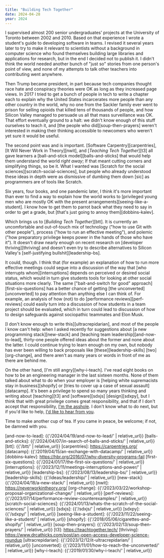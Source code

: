 ```yaml
---
title: "Building Tech Together"
date: 2024-04-28
year: 2024
---
```


I supervised almost 200 senior undergraduates' projects at the University of Toronto
between 2002 and 2010.
Based on that experience I wrote a student's guide to developing software in teams.
I revised it several years later
to try to make it relevant to scientists without a background in computer science
who found themselves building large libraries and applications for research,
but in the end I decided not to publish it.
I didn't think the world needed another bunch of "just so" stories from one person's point of view,
and none of my attempts to talk other teachers into contributing went anywhere.

Then Trump became president,
in part because tech companies thought race hate and conspiracy theories were OK
as long as they increased page views.
In 2017 I tried to get a bunch of people in tech to write a chapter each
to explain why the United States incarcerates more people than any other country in the world,
why no one from the Sackler family ever went to prison for selling opioids that killed tens of thousands of people,
and how Silicon Valley managed to persuade us all that mass surveillance was OK.
That effort eventually ground to a halt:
we didn't know enough of this stuff ourselves to teach it,
and [the people who did][soup-then-prayers] weren't interested in making their thinking accessible
to newcomers who weren't yet sure it would be useful.

The second point was and is important.
[Software Carpentry][carpentries],
[It Will Never Work in Theory][nwit],
and [*Teaching Tech Together*][t3] all gave learners
a [ball-and-stick model][balls-and-sticks] that would help them understand the world *right away*;
If that meant cutting corners and simplifying things,
so be it.
What I wanted was [Scratch for the social sciences][scratch-social-sciences],
but people who already understood these ideas in depth
were as dismissive of dumbing them down [sic]
as programmers are of tools like Scratch.

Six years, four books, and one pandemic later,
I think it's more important than ever to find a way to explain how the world works
to [privileged young men who are mostly OK with the present arrangements][seeing-like-a-student].
I know how to get them to parrot back what they need to say in order to get a grade,
but [that's just going to annoy them][dobbins-kalev].

Which brings us to [*Building Tech Together*][btt].
It is currently an uncomfortable and out-of-touch mix of
technology ("how to use Git with other people"),
process ("how to run an effective meeting"),
and polemic ("how preparatory privilege keeps power in the hands of those who have it").
It doesn't draw nearly enough on recent research on [developer thriving][thriving]
and doesn't even try to describe alternatives to Silicon Valley's [self-justifying bullshit][leadership-bs].

It could, though.
I think that (for example) an explanation of how to run more effective meetings
could segue into a discussion of the way that [who interrupts whom][interruptions]
depends on perceived or desired social status,
which would in turn give students tools for looking at other social situations more clearly.
The same ["bait-and-switch for good" approach][first-six-questions]
has a better chance of getting [the unconverted][unconverted]
to pay attention than anything else I can think of.
For example,
an analysis of how (not) to do [performance reviews][perf-reviews]
could easily turn into a discussion of how students in a team project should be evaluated,
which in turn could lead to discussion of how to design safeguards against sociopathic teammates and Elon Musk.

[I don't know enough to write this][ultracrepidarian],
and most of the people I know can't help:
when I asked recently for suggestions about [a new programming stack][new-stack]
and [teaching team leadership][and-now-to-lead],
thirty-one people offered ideas about the former
and none about the latter.
I could continue trying to learn enough on my own,
but nobody has ever been willing to back proposals like [these][leadership-skills] [two][org-change],
and there aren't as many years or words in front of me as there are behind me.

On the other hand,
[I'm still angry][why-i-teach].
I've read eight books on how to be an engineering manager in the last sixteen months.
None of them talked about
what to do when your employer is [helping white supremacists stay in business][shopify]
or [tries to cover up a case of sexual assault][datacamp].
It's been a privilege to spend so many years thinking and writing about [teaching][t3] and [software][sdxjs] [design][sdxpy],
but I think that with great privilege comes great responsibility,
and that if I don't accept that responsibility,
[I'm the asshole][aita].
I don't know what to do next,
but if you'd like to help,
[I'd like to hear from you](mailto:{{site.author.email}}).

Time to make another cup of tea.
If you came in peace, be welcome;
if not, be damned with you.

[aita]: https://en.wikipedia.org/wiki/R/AmItheAsshole
[and-now-to-lead]: {{'/2024/04/19/and-now-to-lead/' | relative_url}}
[balls-and-sticks]: {{'/2024/04/07/in-search-of-balls-and-sticks/' | relative_url}}
[btt]: {{'/btt/' | relative_url}}
[carpentries]: https://carpentries.org/
[datacamp]: {{'/2019/04/15/an-exchange-with-datacamp/' | relative_url}}
[dobbins-kalev]: https://hbr.org/2016/07/why-diversity-programs-fail
[first-six-questions]: {{'/2024/01/17/the-first-six-questions/' | relative_url}}
[interruptions]: {{'/2023/12/11/meetings-interruptions-and-power/' | relative_url}}
[leadership-bs]: {{'/2023/08/13/leadership-bs/' | relative_url}}
[leadership-skills]: {{'/ideas/leadership/' | relative_url}}
[new-stack]: {{'/2024/04/18/a-new-stack/' | relative_url}}
[nwit]: https://neverworkintheory.org/
[org-change]: {{'/2023/03/22/workshop-proposal-organizational-change/' | relative_url}}
[perf-reviews]: {{'/2023/07/14/performance-review-counterexamples/' | relative_url}}
[scratch-social-sciences]: {{'/2024/01/13/whats-the-scratch-of-the-social-sciences/' | relative_url}}
[sdxjs]: {{'/sdxjs/' | relative_url}}
[sdxpy]: {{'/sdxpy/' | relative_url}}
[seeing-like-a-student]: {{'/2023/11/22/seeing-like-a-student/' | relative_url}}
[shopify]: {{'/2018/05/06/cigarettes-and-shopify/' | relative_url}}
[soup-then-prayers]: {{'/2023/02/13/soup-then-prayers/' | relative_url}}
[t3]: https://teachtogether.tech/
[thriving]: https://www.drcathicks.com/post/an-open-access-developer-science-roundup
[ultracrepidarian]: {{'/2023/12/12/it-ultracrepidarian/' | relative_url}}
[unconverted]: {{'/2023/11/01/how-to-reach-the-unconverted/' | relative_url}}
[why-i-teach]: {{'/2019/01/30/why-i-teach/' | relative_url}}

